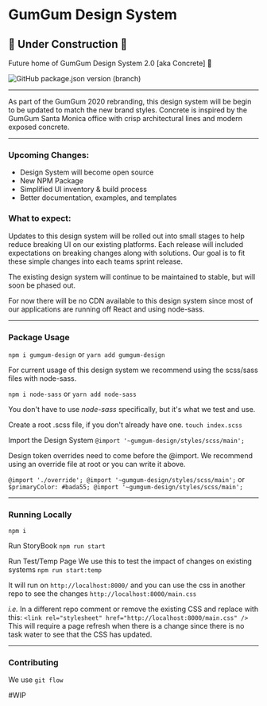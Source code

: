 # GumGum Design System

## 🚧 Under Construction 🚧

Future home of GumGum Design System 2.0 [aka Concrete] 🚧

![GitHub package.json version (branch)](https://img.shields.io/github/package-json/v/gumgum/design-system/master)

---

As part of the GumGum 2020 rebranding, this design system will be begin to be updated to match the new brand styles. Concrete is inspired by the GumGum Santa Monica office with crisp architectural lines and modern exposed concrete.

---

### Upcoming Changes:

- Design System will become open source
- New NPM Package
- Simplified UI inventory & build process
- Better documentation, examples, and templates

### What to expect:

Updates to this design system will be rolled out into small stages to help reduce breaking UI on our existing platforms. Each release will included expectations on breaking changes along with solutions. Our goal is to fit these simple changes into each teams sprint release.

The existing design system will continue to be maintained to stable, but will soon be phased out.

For now there will be no CDN available to this design system since most of our applications are running off React and using node-sass.

---

### Package Usage

`npm i gumgum-design`
or
`yarn add gumgum-design`

For current usage of this design system we recommend using the scss/sass files with node-sass.

`npm i node-sass`
or
`yarn add node-sass`

You don't have to use *node-sass* specifically, but it's what we test and use.

Create a root .scss file, if you don't already have one. 
`touch index.scss`

Import the Design System
`@import '~gumgum-design/styles/scss/main';`

Design token overrides need to come before the @import. We recommend using an override file at root or you can write it above.

`
@import './override';
@import '~gumgum-design/styles/scss/main';
`
or
`
$primaryColor: #bada55;
@import '~gumgum-design/styles/scss/main';
`

---

### Running Locally

`npm i`

Run StoryBook
`npm run start`



Run Test/Temp Page
We use this to test the impact of changes on existing systems
`npm run start:temp`

It will run on `http://localhost:8000/` and you can use the css in another repo to see the changes `http://localhost:8000/main.css`

*i.e.*
In a different repo comment or remove the existing CSS and replace with this:
`<link rel="stylesheet" href="http://localhost:8000/main.css" />`
This will require a page refresh when there is a change since there is no task water to see that the CSS has updated.


---

### Contributing 

We use `git flow`

#WIP
